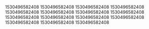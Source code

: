 1530496582408
1530496582408
1530496582408
1530496582408
1530496582408
1530496582408
1530496582408
1530496582408
1530496582408
1530496582408
1530496582408
1530496582408
1530496582408
1530496582408
1530496582408